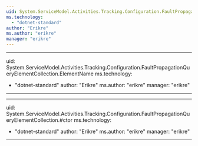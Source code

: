 ```yaml
---
uid: System.ServiceModel.Activities.Tracking.Configuration.FaultPropagationQueryElementCollection
ms.technology: 
  - "dotnet-standard"
author: "Erikre"
ms.author: "erikre"
manager: "erikre"
---
```


---
uid: System.ServiceModel.Activities.Tracking.Configuration.FaultPropagationQueryElementCollection.ElementName
ms.technology: 
  - "dotnet-standard"
author: "Erikre"
ms.author: "erikre"
manager: "erikre"
---

---
uid: System.ServiceModel.Activities.Tracking.Configuration.FaultPropagationQueryElementCollection.#ctor
ms.technology: 
  - "dotnet-standard"
author: "Erikre"
ms.author: "erikre"
manager: "erikre"
---

